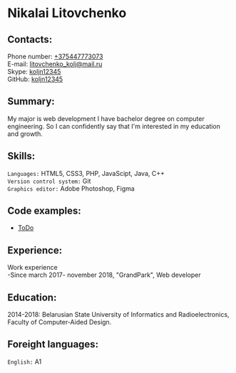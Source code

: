 # Nikalai Litovchenko
## Contacts:
Phone number: [+375447773073](tel:+375447773073)  
E-mail:  [litovchenko_kolj@mail.ru](mailto:litovchenko_kolj@mail.ru)  
Skype: [koljn12345](skype:koljn12345)  
GitHub: [koljn12345](https://github.com/koljn12345)
## Summary:
My major is web development I have bachelor degree on computer engineering.  So I can confidently say that I'm interested in my education and growth.
## Skills:
`Languages:` HTML5, CSS3, PHP, JavaScipt, Java, C++  
`Version control system:` Git  
`Graphics editor:` Adobe Photoshop, Figma
## Code examples:
- [ToDo](https://github.com/koljn12345/todo/)
## Experience:
Work experience   
-Since march 2017- november 2018, "GrandPark", Web developer
## Education:
2014-2018: Belarusian State University of Informatics and Radioelectronics, Faculty of Computer-Aided Design.  
## Foreight languages:
`English:` A1  
